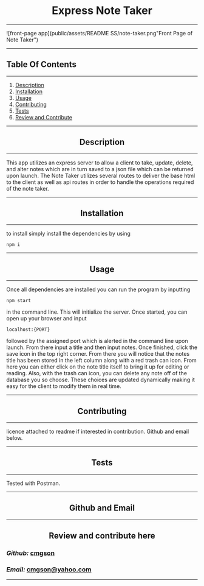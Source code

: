 
   


# <div align='center'> **Express Note Taker** </div>

--- 

![front-page app](public/assets/README SS/note-taker.png"Front Page of Note Taker")

--- 

## **Table Of Contents** 

---

1. [Description](#description)
2. [Installation](#installation)
3. [Usage](#usage)
4. [Contributing](#contributing)
5. [Tests](#tests)
6. [Review and Contribute](#github)
--- 


## <div align ='center'> <a name="description"></a> **Description** </div> 

--- 

This app utilizes an express server to allow a client to take, update, delete, and alter notes which are in turn saved to a json file which can be returned upon launch.  The Note Taker utilizes several routes to deliver the base html to the client as well as api routes in order to handle the operations required of the note taker.

--- 
 
## <div align ='center'> <a name="installation"></a> **Installation** </div>
--- 
 
to install simply install the dependencies by using 

`npm i`

--- 

## <div align ='center'> <a name="usage"></a> **Usage** </div>

--- 

Once all dependencies are installed you can run the program by inputting 

`npm start`

in the command line.  This will initialize the server.  Once started, you can open up your browser and input

 `localhost:{PORT}`
 
  followed by the assigned port which is alerted in the command line upon launch.  From there input a title and then input notes.  Once finished, click the save icon in the top right corner.  From there you will notice that the notes title has been stored in the left column along with a red trash can icon.  From here you can either click on the note title itself to bring it up for editing or reading.  Also, with the trash can icon, you can delete any note off of the database you so choose.  These choices are updated dynamically making it easy for the client to modify them in real time.

--- 

## <div align ='center'> <a name="contributing"></a> **Contributing** </div>

--- 

licence attached to readme if interested in contribution.  Github and email below.

--- 

## <div align ='center'> <a name="tests"></a> **Tests** </div>

--- 

Tested with Postman.

--- 

## <div align ='center'> <a name="github"></a> **Github and Email** </div>

--- 

## <div align ='center'> **Review and contribute here**</div>

### _Github:_ [cmgson](https://github.com/cmgson)



### _Email:_ cmgson@yahoo.com

--- 
